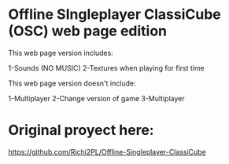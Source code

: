 # Offline SIngleplayer ClassiCube (OSC) web page edition

This web page version includes:

1-Sounds (NO MUSIC)
2-Textures when playing for first time

This web page version doesn't include:

1-Multiplayer
2-Change version of game
3-Multiplayer

# Original proyect here:
https://github.com/Richi2PL/Offline-Singleplayer-ClassiCube
